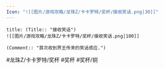 ```yaml
---
Icon: "![[图片/游戏攻略/龙珠Z/卡卡罗特/奖杯/接收笑话.png|30]]"
---
```

```ad-common-bronze-trophy
title: (Title:: "接收笑话")
![[图片/游戏攻略/龙珠Z/卡卡罗特/奖杯/接收笑话.png|100]]

(Comment:: "首次收到界王传来的笑话感应.")
```

#龙珠Z/卡卡罗特/奖杯 #奖杯 #奖杯/铜
